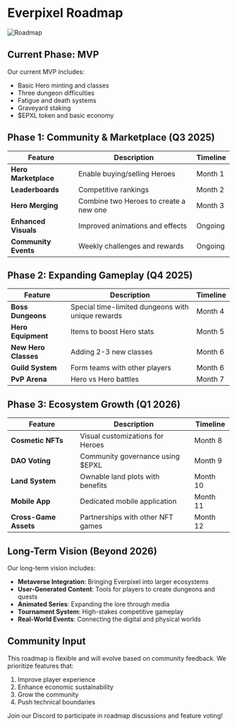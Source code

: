 # Everpixel Roadmap

![Roadmap](https://placeholder.com/wp-content/uploads/2018/10/placeholder.png)

## Current Phase: MVP

Our current MVP includes:
- Basic Hero minting and classes
- Three dungeon difficulties
- Fatigue and death systems
- Graveyard staking
- $EPXL token and basic economy

## Phase 1: Community & Marketplace (Q3 2025)

| Feature | Description | Timeline |
|---------|-------------|----------|
| **Hero Marketplace** | Enable buying/selling Heroes | Month 1 |
| **Leaderboards** | Competitive rankings | Month 2 |
| **Hero Merging** | Combine two Heroes to create a new one | Month 3 |
| **Enhanced Visuals** | Improved animations and effects | Ongoing |
| **Community Events** | Weekly challenges and rewards | Ongoing |

## Phase 2: Expanding Gameplay (Q4 2025)

| Feature | Description | Timeline |
|---------|-------------|----------|
| **Boss Dungeons** | Special time-limited dungeons with unique rewards | Month 4 |
| **Hero Equipment** | Items to boost Hero stats | Month 5 |
| **New Hero Classes** | Adding 2-3 new classes | Month 6 |
| **Guild System** | Form teams with other players | Month 6 |
| **PvP Arena** | Hero vs Hero battles | Month 7 |

## Phase 3: Ecosystem Growth (Q1 2026)

| Feature | Description | Timeline |
|---------|-------------|----------|
| **Cosmetic NFTs** | Visual customizations for Heroes | Month 8 |
| **DAO Voting** | Community governance using $EPXL | Month 9 |
| **Land System** | Ownable land plots with benefits | Month 10 |
| **Mobile App** | Dedicated mobile application | Month 11 |
| **Cross-Game Assets** | Partnerships with other NFT games | Month 12 |

## Long-Term Vision (Beyond 2026)

Our long-term vision includes:
- **Metaverse Integration**: Bringing Everpixel into larger ecosystems
- **User-Generated Content**: Tools for players to create dungeons and quests
- **Animated Series**: Expanding the lore through media
- **Tournament System**: High-stakes competitive gameplay
- **Real-World Events**: Connecting the digital and physical worlds

## Community Input

This roadmap is flexible and will evolve based on community feedback. We prioritize features that:
1. Improve player experience
2. Enhance economic sustainability
3. Grow the community
4. Push technical boundaries

Join our Discord to participate in roadmap discussions and feature voting!